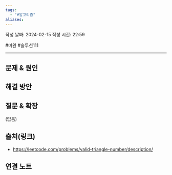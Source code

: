 ```yaml
---
tags:
  - "#알고리즘"
aliases:
---
```

작성 날짜: 2024-02-15
작성 시간: 22:59

#미완 #솔루션111

----

## 문제 & 원인


## 해결 방안


## 질문 & 확장

(없음)

## 출처(링크)
- https://leetcode.com/problems/valid-triangle-number/description/

## 연결 노트
